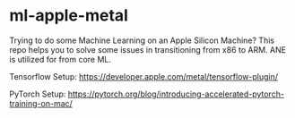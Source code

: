 # ml-apple-metal
Trying to do some Machine Learning on an Apple Silicon Machine? This repo helps you to solve some issues in transitioning from x86 to ARM. ANE is utilized for from core ML.

Tensorflow Setup: https://developer.apple.com/metal/tensorflow-plugin/

PyTorch Setup: https://pytorch.org/blog/introducing-accelerated-pytorch-training-on-mac/
